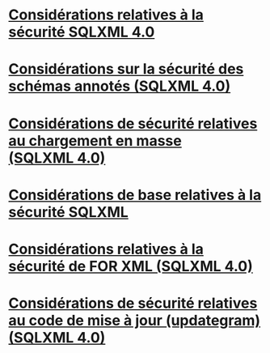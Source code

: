 # [Considérations relatives à la sécurité SQLXML 4.0](sqlxml-4-0-security-considerations.md)

# [Considérations sur la sécurité des schémas annotés (SQLXML 4.0)](annotated-schema-security-considerations-sqlxml-4-0.md)
# [Considérations de sécurité relatives au chargement en masse (SQLXML 4.0)](bulk-load-security-considerations-sqlxml-4-0.md)
# [Considérations de base relatives à la sécurité SQLXML](core-sqlxml-security-considerations.md)
# [Considérations relatives à la sécurité de FOR XML (SQLXML 4.0)](for-xml-security-considerations-sqlxml-4-0.md)
# [Considérations de sécurité relatives au code de mise à jour (updategram) (SQLXML 4.0)](updategram-security-considerations-sqlxml-4-0.md)
